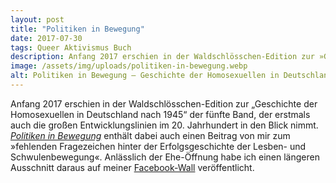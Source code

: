 ```yaml
---
layout: post
title: "Politiken in Bewegung"
date: 2017-07-30
tags: Queer Aktivismus Buch
description: Anfang 2017 erschien in der Waldschlösschen-Edition zur »Geschichte der Homosexuellen in Deutschland nach 1945« der fünfte Band, der erstmals auch die großen Entwicklungslinien im 20. Jahrhundert in den Blick nimmt.
image: /assets/img/uploads/politiken-in-bewegung.webp
alt: Politiken in Bewegung – Geschichte der Homosexuellen in Deutschland (Cover-Bild)
---
```


Anfang 2017 erschien in der Waldschlösschen-Edition zur „Geschichte der 
Homosexuellen in Deutschland nach 1945“ der fünfte Band, der erstmals 
auch die großen Entwicklungslinien im 20. Jahrhundert in den Blick 
nimmt. *[Politiken in 
Bewegung](https://www.maennerschwarm.de/buch/politiken-in-bewegung/)* 
enthält dabei auch einen Beitrag von mir 
zum »fehlenden Fragezeichen hinter der Erfolgsgeschichte der Lesben- 
und Schwulenbewegung«. Anlässlich der Ehe-Öffnung habe ich einen 
längeren Ausschnitt daraus auf meiner 
[Facebook-Wall](https://www.facebook.com/georg.klauda/posts/1563377010361832) 
veröffentlicht.
